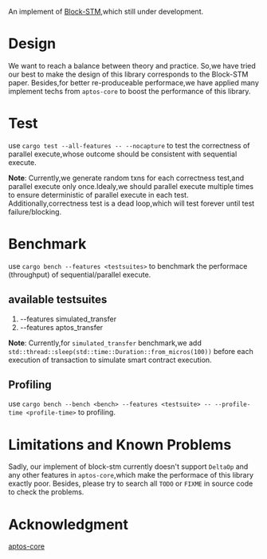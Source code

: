 An implement of [Block-STM](http://arxiv.org/abs/2203.06871),which still under development.

# Design
We want to reach a balance between theory and practice.
So,we have tried our best to make the design of this library corresponds to the Block-STM paper.
Besides,for better re-produceable performace,we have applied many implement techs from `aptos-core` to boost the performance of this library.

# Test
use `cargo test --all-features -- --nocapture` to test the correctness of parallel execute,whose outcome should be consistent with sequential execute.

**Note**:
Currently,we generate random txns for each correctness test,and parallel execute only once.Idealy,we should parallel execute multiple times to ensure deterministic of parallel execute in each test.
Additionally,correctness test is a dead loop,which will test forever until test failure/blocking.

# Benchmark
use `cargo bench --features <testsuites>` to benchmark the performace (throughput) of sequential/parallel execute.

## available testsuites

1. --features simulated_transfer
2. --features aptos_transfer


**Note**:
Currently,for `simulated_transfer` benchmark,we add
`std::thread::sleep(std::time::Duration::from_micros(100))`
before each execution of transaction to simulate smart contract execution.

## Profiling
use `cargo bench --bench <bench> --features <testsuite> -- --profile-time <profile-time>` to profiling.

# Limitations and Known Problems
Sadly, our implement of block-stm currently doesn't support `DeltaOp` and any other features in `aptos-core`,which make the performace of this library exactly poor.
Besides, please try to search all `TODO` or `FIXME` in source code to check the problems.

# Acknowledgment
[aptos-core](https://github.com/aptos-labs/aptos-core)